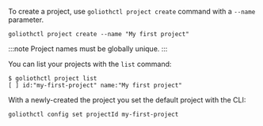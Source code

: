 To create a project, use `goliothctl project create` command with a `--name` parameter.

```
goliothctl project create --name "My first project"
```

:::note
Project names must be globally unique.
:::

You can list your projects with the `list` command:

```
$ goliothctl project list
[ ] id:"my-first-project" name:"My first project"
```

With a newly-created the project you set the default project with the CLI:

```
goliothctl config set projectId my-first-project
```
